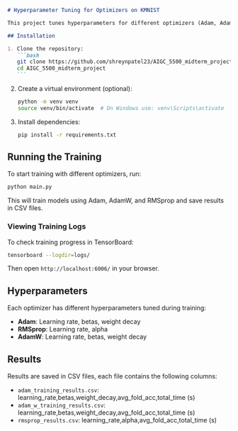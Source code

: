 ````markdown
# Hyperparameter Tuning for Optimizers on KMNIST

This project tunes hyperparameters for different optimizers (Adam, AdamW, and RMSprop) on the KMNIST dataset using PyTorch. It uses K-Fold cross-validation to find the best hyperparameters.

## Installation

1. Clone the repository:
   ```bash
   git clone https://github.com/shreynpatel23/AIGC_5500_midterm_project.git
   cd AIGC_5500_midterm_project
   ```
````

2. Create a virtual environment (optional):

   ```bash
   python -m venv venv
   source venv/bin/activate  # On Windows use: venv\Scripts\activate
   ```

3. Install dependencies:
   ```bash
   pip install -r requirements.txt
   ```

## Running the Training

To start training with different optimizers, run:

```bash
python main.py
```

This will train models using Adam, AdamW, and RMSprop and save results in CSV files.

### Viewing Training Logs

To check training progress in TensorBoard:

```bash
tensorboard --logdir=logs/
```

Then open `http://localhost:6006/` in your browser.

## Hyperparameters

Each optimizer has different hyperparameters tuned during training:

- **Adam**: Learning rate, betas, weight decay
- **RMSprop**: Learning rate, alpha
- **AdamW**: Learning rate, betas, weight decay

## Results

Results are saved in CSV files, each file contains the following columns:

- `adam_training_results.csv`: learning_rate,betas,weight_decay,avg_fold_acc,total_time (s)
- `adam_w_training_results.csv`: learning_rate,betas,weight_decay,avg_fold_acc,total_time (s)
- `rmsprop_results.csv`: learning_rate,alpha,avg_fold_acc,total_time (s)
